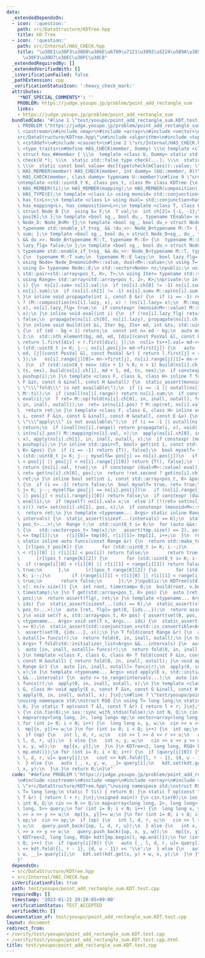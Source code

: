 ```yaml
---
data:
  _extendedDependsOn:
  - icon: ':question:'
    path: src/DataStructure/KDTree.hpp
    title: kD-Tree
  - icon: ':question:'
    path: src/Internal/HAS_CHECK.hpp
    title: "\u30E1\u30F3\u30D0\u306E\u6709\u7121\u3092\u5224\u5B9A\u3059\u308B\u30C6\
      \u30F3\u30D7\u30EC\u30FC\u30C8"
  _extendedRequiredBy: []
  _extendedVerifiedWith: []
  _isVerificationFailed: false
  _pathExtension: cpp
  _verificationStatusIcon: ':heavy_check_mark:'
  attributes:
    '*NOT_SPECIAL_COMMENTS*': ''
    PROBLEM: https://judge.yosupo.jp/problem/point_add_rectangle_sum
    links:
    - https://judge.yosupo.jp/problem/point_add_rectangle_sum
  bundledCode: "#line 1 \"test/yosupo/point_add_rectangle_sum.KDT.test.cpp\"\n#define\
    \ PROBLEM \"https://judge.yosupo.jp/problem/point_add_rectangle_sum\"\n#include\
    \ <iostream>\n#include <map>\n#include <array>\n#include <vector>\n#line 4 \"\
    src/DataStructure/KDTree.hpp\"\n#include <algorithm>\n#include <tuple>\n#include\
    \ <cstddef>\n#include <cassert>\n#line 2 \"src/Internal/HAS_CHECK.hpp\"\n#include\
    \ <type_traits>\n#define HAS_CHECK(member, Dummy) \\\n template <class tClass>\
    \ struct has_##member { \\\n  template <class U, Dummy> static std::true_type\
    \ check(U *); \\\n  static std::false_type check(...); \\\n  static tClass *mClass;\
    \ \\\n  static const bool value= decltype(check(mClass))::value; \\\n };\n#define\
    \ HAS_MEMBER(member) HAS_CHECK(member, int dummy= (&U::member, 0))\n#define HAS_TYPE(member)\
    \ HAS_CHECK(member, class dummy= typename U::member)\n#line 9 \"src/DataStructure/KDTree.hpp\"\
    \ntemplate <std::uint8_t K, class pos_t, class M> class KDTree {\n HAS_MEMBER(op);\n\
    \ HAS_MEMBER(ti);\n HAS_MEMBER(mapping);\n HAS_MEMBER(composition);\n HAS_TYPE(T);\n\
    \ HAS_TYPE(E);\n template <class L> using monoid= std::conjunction<has_T<L>, has_op<L>,\
    \ has_ti<L>>;\n template <class L> using dual= std::conjunction<has_T<L>, has_E<L>,\
    \ has_mapping<L>, has_composition<L>>;\n template <class T, class F= std::nullptr_t>\
    \ struct Node_B {\n  using E= F;\n  T val;\n  int ch[2]= {-1, -1};\n  pos_t range[K][2],\
    \ pos[K];\n };\n template <bool sg_, bool du_, typename tEnable= void> struct\
    \ Node_D: Node_B<M> {};\n template <bool sg_, bool du_> struct Node_D<sg_, du_,\
    \ typename std::enable_if_t<sg_ && !du_>>: Node_B<typename M::T> { typename M::T\
    \ sum; };\n template <bool sg_, bool du_> struct Node_D<sg_, du_, typename std::enable_if_t<!sg_\
    \ && du_>>: Node_B<typename M::T, typename M::E> {\n  typename M::E lazy;\n  bool\
    \ lazy_flg= false;\n };\n template <bool sg_, bool du_> struct Node_D<sg_, du_,\
    \ typename std::enable_if_t<sg_ && du_>>: Node_B<typename M::T, typename M::E>\
    \ {\n  typename M::T sum;\n  typename M::E lazy;\n  bool lazy_flg= false;\n };\n\
    \ using Node= Node_D<monoid<M>::value, dual<M>::value>;\n using T= decltype(Node::val);\n\
    \ using E= typename Node::E;\n std::vector<Node> ns;\npublic:\n using PosVal=\
    \ std::pair<std::array<pos_t, K>, T>;\n using Iter= typename std::vector<PosVal>::iterator;\n\
    \ using Range= std::array<std::array<pos_t, 2>, K>;\nprivate:\n inline void pushup(int\
    \ i) {\n  ns[i].sum= ns[i].val;\n  if (ns[i].ch[0] != -1) ns[i].sum= M::op(ns[ns[i].ch[0]].sum,\
    \ ns[i].sum);\n  if (ns[i].ch[1] != -1) ns[i].sum= M::op(ns[i].sum, ns[ns[i].ch[1]].sum);\n\
    \ }\n inline void propagate(int i, const E &x) {\n  if (i == -1) return;\n  ns[i].lazy_flg\
    \ ? (M::composition(ns[i].lazy, x), x) : (ns[i].lazy= x);\n  M::mapping(ns[i].val,\
    \ x), ns[i].lazy_flg= true;\n  if constexpr (monoid<M>::value) M::mapping(ns[i].sum,\
    \ x);\n }\n inline void eval(int i) {\n  if (!ns[i].lazy_flg) return;\n  ns[i].lazy_flg=\
    \ false;\n  propagate(ns[i].ch[0], ns[i].lazy), propagate(ns[i].ch[1], ns[i].lazy);\n\
    \ }\n inline void build(int &i, Iter bg, Iter ed, int &ts, std::uint8_t div= 0)\
    \ {\n  if (ed - bg < 1) return;\n  const int n= ed - bg;\n  auto md= bg + n /\
    \ 2;\n  std::nth_element(bg, md, ed, [div](const PosVal &l, const PosVal &r) {\
    \ return l.first[div] < r.first[div]; });\n  ns[i= ts++].val= md->second;\n  for\
    \ (std::uint8_t j= K; j--; ns[i].pos[j]= md->first[j]) {\n   auto [mn, mx]= std::minmax_element(bg,\
    \ ed, [j](const PosVal &l, const PosVal &r) { return l.first[j] < r.first[j];\
    \ });\n   ns[i].range[j][0]= mn->first[j], ns[i].range[j][1]= mx->first[j];\n\
    \  }\n  if (std::uint8_t nex= (div + 1) % K; n > 1) build(ns[i].ch[0], bg, md,\
    \ ts, nex), build(ns[i].ch[1], md + 1, ed, ts, nex);\n  if constexpr (monoid<M>::value)\
    \ pushup(i);\n }\n template <class F, class G, class H> inline T fold(int i, const\
    \ F &in, const G &inall, const H &outall) {\n  static_assert(monoid<M>::value,\
    \ \"\\\"fold\\\" is not available\");\n  if (i == -1 || outall(ns[i].range)) return\
    \ M::ti();\n  if (inall(ns[i].range)) return ns[i].sum;\n  if constexpr (dual<M>::value)\
    \ eval(i);\n  T ret= M::op(fold(ns[i].ch[0], in, inall, outall), fold(ns[i].ch[1],\
    \ in, inall, outall));\n  ret= in(ns[i].pos) ? M::op(ret, ns[i].val) : ret;\n\
    \  return ret;\n }\n template <class F, class G, class H> inline void apply(int\
    \ i, const F &in, const G &inall, const H &outall, const E &x) {\n  static_assert(dual<M>::value,\
    \ \"\\\"apply\\\" is not available\");\n  if (i == -1 || outall(ns[i].range))\
    \ return;\n  if (inall(ns[i].range)) return propagate(i, x), void();\n  if (eval(i);\
    \ in(ns[i].pos)) M::mapping(ns[i].val, x);\n  apply(ns[i].ch[0], in, inall, outall,\
    \ x), apply(ns[i].ch[1], in, inall, outall, x);\n  if constexpr (monoid<M>::value)\
    \ pushup(i);\n }\n inline std::pair<T, bool> get(int i, const std::array<pos_t,\
    \ K> &pos) {\n  if (i == -1) return {T(), false};\n  bool myself= true;\n  for\
    \ (std::uint8_t j= K; j--; myself&= pos[j] == ns[i].pos[j])\n   if (ns[i].range[j][1]\
    \ < pos[j] || pos[j] < ns[i].range[j][0]) return {T(), false};\n  if (myself)\
    \ return {ns[i].val, true};\n  if constexpr (dual<M>::value) eval(i);\n  auto\
    \ ret= get(ns[i].ch[0], pos);\n  return !ret.second ? get(ns[i].ch[1], pos) :\
    \ ret;\n }\n inline bool set(int i, const std::array<pos_t, K> &pos, const T &x)\
    \ {\n  if (i == -1) return false;\n  bool myself= true, ret= true;\n  for (std::uint8_t\
    \ j= K; j--; myself&= pos[j] == ns[i].pos[j])\n   if (ns[i].range[j][1] < pos[j]\
    \ || pos[j] < ns[i].range[j][0]) return false;\n  if constexpr (dual<M>::value)\
    \ eval(i);\n  if (myself) ns[i].val= x;\n  else if (!(ret= set(ns[i].ch[0], pos,\
    \ x))) ret= set(ns[i].ch[1], pos, x);\n  if constexpr (monoid<M>::value) pushup(i);\n\
    \  return ret;\n }\n template <typename... Args> static inline Range to_range(std::initializer_list<Args>...\
    \ intervals) {\n  static_assert(sizeof...(intervals) == K);\n  static_assert(std::conjunction_v<std::is_same<Args,\
    \ pos_t>...>);\n  Range r;\n  std::uint8_t i= 0;\n  for (auto &&x: {intervals...})\
    \ {\n   std::vector<pos_t> tmp(x);\n   assert(tmp.size() == 2), assert(tmp[0]\
    \ <= tmp[1]);\n   r[i][0]= tmp[0], r[i][1]= tmp[1], i++;\n  }\n  return r;\n }\n\
    \ static inline auto funcs(const Range &r) {\n  return std::make_tuple(\n    \
    \  [r](pos_t pos[K]) {\n       for (std::uint8_t i= K; i--;)\n        if (pos[i]\
    \ < r[i][0] || r[i][1] < pos[i]) return false;\n       return true;\n      },\n\
    \      [r](pos_t range[K][2]) {\n       for (std::uint8_t i= K; i--;)\n      \
    \  if (range[i][0] < r[i][0] || r[i][1] < range[i][1]) return false;\n       return\
    \ true;\n      },\n      [r](pos_t range[K][2]) {\n       for (std::uint8_t i=\
    \ K; i--;)\n        if (range[i][1] < r[i][0] || r[i][1] < range[i][0]) return\
    \ true;\n       return false;\n      });\n }\npublic:\n KDTree(std::vector<PosVal>\
    \ v): ns(v.size()) {\n  int root, timestamp= 0;\n  build(root, v.begin(), v.end(),\
    \ timestamp);\n }\n T get(std::array<pos_t, K> pos) {\n  auto [ret, flg]= get(0,\
    \ pos);\n  return assert(flg), ret;\n }\n template <typename... Args> T get(Args...\
    \ ids) {\n  static_assert(sizeof...(ids) == K);\n  static_assert(std::conjunction_v<std::is_convertible<Args,\
    \ pos_t>...>);\n  auto [ret, flg]= get(0, {ids...});\n  return assert(flg), ret;\n\
    \ }\n void set(T x, std::array<pos_t, K> pos) { assert(set(0, pos, x)); }\n template\
    \ <typename... Args> void set(T x, Args... ids) {\n  static_assert(sizeof...(ids)\
    \ == K);\n  static_assert(std::conjunction_v<std::is_convertible<Args, pos_t>...>);\n\
    \  assert(set(0, {ids...}, x));\n }\n T fold(const Range &r) {\n  auto [in, inall,\
    \ outall]= funcs(r);\n  return fold(0, in, inall, outall);\n }\n template <typename...\
    \ Args> T fold(std::initializer_list<Args> &&...intervals) {\n  auto r= to_range(intervals...);\n\
    \  auto [in, inall, outall]= funcs(r);\n  return fold(0, in, inall, outall);\n\
    \ }\n template <class F, class G, class H> T fold(const F &in, const G &inall,\
    \ const H &outall) { return fold(0, in, inall, outall); }\n void apply(E x, const\
    \ Range &r) {\n  auto [in, inall, outall]= funcs(r);\n  apply(0, in, inall, outall,\
    \ x);\n }\n template <typename... Args> void apply(E x, std::initializer_list<Args>\
    \ &&...intervals) {\n  auto r= to_range(intervals...);\n  auto [in, inall, outall]=\
    \ funcs(r);\n  apply(0, in, inall, outall, x);\n }\n template <class F, class\
    \ G, class H> void apply(E x, const F &in, const G &inall, const H &outall) {\
    \ apply(0, in, inall, outall, x); }\n};\n#line 7 \"test/yosupo/point_add_rectangle_sum.KDT.test.cpp\"\
    \nusing namespace std;\nstruct RSQ {\n using T= long long;\n static T ti() { return\
    \ 0; }\n static T op(const T &l, const T &r) { return l + r; }\n};\nsigned main()\
    \ {\n cin.tie(0);\n ios::sync_with_stdio(false);\n int N, Q;\n cin >> N >> Q;\n\
    \ map<array<long long, 2>, long long> mp;\n vector<array<long long, 5>> query;\n\
    \ for (int i= 0; i < N; i++) {\n  long long x, y, w;\n  cin >> x >> y >> w;\n\
    \  mp[{x, y}]+= w;\n }\n for (int i= 0; i < Q; i++) {\n  int op;\n  cin >> op;\n\
    \  if (op) {\n   int l, d, r, u;\n   cin >> l >> d >> r >> u;\n   query.push_back({op,\
    \ l, d, r, u});\n  } else {\n   int x, y, w;\n   cin >> x >> y >> w;\n   query.push_back({op,\
    \ x, y, w});\n   mp[{x, y}];\n  }\n }\n KDTree<2, long long, RSQ> kdt({mp.begin(),\
    \ mp.end()});\n for (int i= 0; i < Q; i++) {\n  if (query[i][0]) {\n   auto [_,\
    \ l, d, r, u]= query[i];\n   cout << kdt.fold({l, r - 1}, {d, u - 1}) << '\\n';\n\
    \  } else {\n   auto [_, x, y, w, __]= query[i];\n   kdt.set(kdt.get(x, y) + w,\
    \ x, y);\n  }\n }\n return 0;\n}\n"
  code: "#define PROBLEM \"https://judge.yosupo.jp/problem/point_add_rectangle_sum\"\
    \n#include <iostream>\n#include <map>\n#include <array>\n#include <vector>\n#include\
    \ \"src/DataStructure/KDTree.hpp\"\nusing namespace std;\nstruct RSQ {\n using\
    \ T= long long;\n static T ti() { return 0; }\n static T op(const T &l, const\
    \ T &r) { return l + r; }\n};\nsigned main() {\n cin.tie(0);\n ios::sync_with_stdio(false);\n\
    \ int N, Q;\n cin >> N >> Q;\n map<array<long long, 2>, long long> mp;\n vector<array<long\
    \ long, 5>> query;\n for (int i= 0; i < N; i++) {\n  long long x, y, w;\n  cin\
    \ >> x >> y >> w;\n  mp[{x, y}]+= w;\n }\n for (int i= 0; i < Q; i++) {\n  int\
    \ op;\n  cin >> op;\n  if (op) {\n   int l, d, r, u;\n   cin >> l >> d >> r >>\
    \ u;\n   query.push_back({op, l, d, r, u});\n  } else {\n   int x, y, w;\n   cin\
    \ >> x >> y >> w;\n   query.push_back({op, x, y, w});\n   mp[{x, y}];\n  }\n }\n\
    \ KDTree<2, long long, RSQ> kdt({mp.begin(), mp.end()});\n for (int i= 0; i <\
    \ Q; i++) {\n  if (query[i][0]) {\n   auto [_, l, d, r, u]= query[i];\n   cout\
    \ << kdt.fold({l, r - 1}, {d, u - 1}) << '\\n';\n  } else {\n   auto [_, x, y,\
    \ w, __]= query[i];\n   kdt.set(kdt.get(x, y) + w, x, y);\n  }\n }\n return 0;\n\
    }"
  dependsOn:
  - src/DataStructure/KDTree.hpp
  - src/Internal/HAS_CHECK.hpp
  isVerificationFile: true
  path: test/yosupo/point_add_rectangle_sum.KDT.test.cpp
  requiredBy: []
  timestamp: '2023-01-21 20:28:05+09:00'
  verificationStatus: TEST_ACCEPTED
  verifiedWith: []
documentation_of: test/yosupo/point_add_rectangle_sum.KDT.test.cpp
layout: document
redirect_from:
- /verify/test/yosupo/point_add_rectangle_sum.KDT.test.cpp
- /verify/test/yosupo/point_add_rectangle_sum.KDT.test.cpp.html
title: test/yosupo/point_add_rectangle_sum.KDT.test.cpp
---
```

